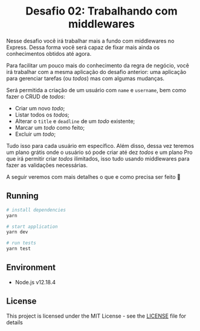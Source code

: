 <h1 align="center">
  Desafio 02: Trabalhando com middlewares
</h1>

<p>
Nesse desafio você irá trabalhar mais a fundo com middlewares no Express. Dessa forma você será capaz de fixar mais ainda os conhecimentos obtidos até agora.

Para facilitar um pouco mais do conhecimento da regra de negócio, você irá trabalhar com a mesma aplicação do desafio anterior: uma aplicação para gerenciar tarefas (ou _todos_) mas com algumas mudanças.

Será permitida a criação de um usuário com `name` e `username`, bem como fazer o CRUD de *todos*:

- Criar um novo _todo_;
- Listar todos os _todos_;
- Alterar o `title` e `deadline` de um _todo_ existente;
- Marcar um _todo_ como feito;
- Excluir um _todo_;

Tudo isso para cada usuário em específico. Além disso, dessa vez teremos um plano grátis onde o usuário só pode criar até dez _todos_ e um plano Pro que irá permitir criar _todos_ ilimitados, isso tudo usando middlewares para fazer as validações necessárias.

A seguir veremos com mais detalhes o que e como precisa ser feito 🚀

</p>

## Running

```bash
# install dependencies
yarn

# start application
yarn dev

# run tests
yarn test
```

## Environment

- Node.js v12.18.4

## License

This project is licensed under the MIT License - see the [LICENSE](LICENSE) file for details
